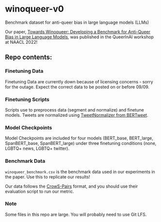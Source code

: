 # winoqueer-v0
Benchmark dataset for anti-queer bias in large language models (LLMs)

Our paper, [Towards Winoqueer: Developing a Benchmark for Anti-Queer Bias in Large Language Models](https://arxiv.org/abs/2206.11484),  was published in the QueerInAI workshop at NAACL 2022!

## Repo contents:
### Finetuning Data
Finetuning Data are currently down because of licensing concerns - sorry for the outage. Expect the correct data to be posted on or before 
09/09.

### Finetuning Scripts
Scripts use to preprocess data (segment and normalize) and finetune models. Tweets are normalized using [TweetNormalizer from BERTweet](https://github.com/VinAIResearch/BERTweet/blob/master/TweetNormalizer.py).

### Model Checkpoints
Model Checkpoints are included for four models (BERT_base, BERT_large, SpanBERT_base, SpanBERT_large) under three finetuning conditions (none, LGBTQ+ news, LGBTQ+ twitter).


### Benchmark Data
`winoqueer_benchmark.csv` is the benchmark data used in our experiments in the paper. Use this to replicate our results!

Our data follows the [CrowS-Pairs](https://github.com/nyu-mll/crows-pairs) format, and you should use their evaluation script to run our metric. 

### Note
Some files in this repo are large. You will probably need to use Git LFS.
